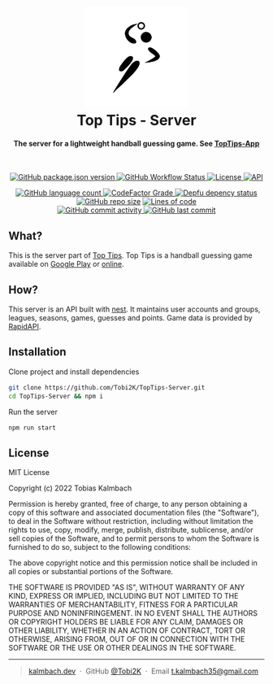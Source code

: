 <h1 align="center">
  <br>
  <a href="http://app.kalmbach.dev"><img src="./icon.png" alt="Top Tips" width="200"></a>
  <br>
  Top Tips - Server
  <br>
</h1>

<h4 align="center">The server for a lightweight handball guessing game. See <a href="https://github.com/Tobi2K/TopTips-App">TopTips-App</a></h4>
<br>
<p align="center">
  <a href="#readme">
    <img alt="GitHub package.json version" src="https://img.shields.io/github/package-json/v/Tobi2K/TopTips-Server?style=for-the-badge">
  </a>
  <a href="#readme">
    <img alt="GitHub Workflow Status" src="https://img.shields.io/github/actions/workflow/status/Tobi2K/TopTips-Server/ci.yml?branch=main&style=for-the-badge">
  </a>
  <a href="#license">
    <img alt="License" src="https://img.shields.io/github/license/Tobi2K/TopTips-Server?style=for-the-badge">
  </a>
  <a href="#readme">
    <img alt="API" src="https://img.shields.io/website?down_message=offline&label=API&style=for-the-badge&up_message=online&url=https%3A%2F%2Ftop-tips.kalmbach.dev">
  </a>
</p>
<p align="center">
  <a href="#readme">
    <img alt="GitHub language count" src="https://img.shields.io/github/languages/count/Tobi2K/TopTips-Server">
  </a>
  <a href="https://www.codefactor.io/repository/github/tobi2k/toptips-server">
    <img alt="CodeFactor Grade" src="https://img.shields.io/codefactor/grade/github/Tobi2K/TopTips-Server">
  </a>
  <a href="https://depfu.com/repos/github/Tobi2K/TopTips-Server?project_id=35394">
    <img alt="Depfu depency status" src="https://badges.depfu.com/badges/0f5349633499d611ffff672995a14e72/overview.svg">
  </a>
  <a href="#readme">
    <img alt="GitHub repo size" src="https://img.shields.io/github/repo-size/Tobi2K/TopTips-Server"></a>
  <a href="#readme">
    <img alt="Lines of code" src="https://img.shields.io/tokei/lines/github/Tobi2K/TopTips-Server">
  </a>
  <br>
  <a href="#readme">
    <img alt="GitHub commit activity" src="https://img.shields.io/github/commit-activity/m/Tobi2K/TopTips-Server">
  </a>
  <a href="#readme">
    <img alt="GitHub last commit" src="https://img.shields.io/github/last-commit/Tobi2K/TopTips-Server">
  </a>
</p>

## What?

This is the server part of [Top Tips](https://github.com/Tobi2K/TopTips-App). Top Tips is a handball guessing game available on [Google Play](https://play.google.com/store/apps/details?id=app.kalmbach.dev) or [online](https://app.kalmbach.dev).

## How?

This server is an API built with [nest](https://nestjs.com/). It maintains user accounts and groups, leagues, seasons, games, guesses and points. Game data is provided by [RapidAPI](https://rapidapi.com/api-sports/api/api-handball/).

## Installation

Clone project and install dependencies

```bash
git clone https://github.com/Tobi2K/TopTips-Server.git
cd TopTips-Server && npm i
```

Run the server

```bash
npm run start
```

## License

MIT License

Copyright (c) 2022 Tobias Kalmbach

Permission is hereby granted, free of charge, to any person obtaining a copy of this software and associated documentation files (the "Software"), to deal in the Software without restriction, including without limitation the rights to use, copy, modify, merge, publish, distribute, sublicense, and/or sell copies of the Software, and to permit persons to whom the Software is furnished to do so, subject to the following conditions:

The above copyright notice and this permission notice shall be included in all copies or substantial portions of the Software.

THE SOFTWARE IS PROVIDED "AS IS", WITHOUT WARRANTY OF ANY KIND, EXPRESS OR IMPLIED, INCLUDING BUT NOT LIMITED TO THE WARRANTIES OF MERCHANTABILITY, FITNESS FOR A PARTICULAR PURPOSE AND NONINFRINGEMENT. IN NO EVENT SHALL THE AUTHORS OR COPYRIGHT HOLDERS BE LIABLE FOR ANY CLAIM, DAMAGES OR OTHER LIABILITY, WHETHER IN AN ACTION OF CONTRACT, TORT OR OTHERWISE, ARISING FROM, OUT OF OR IN CONNECTION WITH THE SOFTWARE OR THE USE OR OTHER DEALINGS IN THE SOFTWARE.

---

> [kalmbach.dev](https://www.kalmbach.dev) &nbsp;&middot;&nbsp;
> GitHub [@Tobi2K](https://github.com/Tobi2K) &nbsp;&middot;&nbsp;
> Email [t.kalmbach35@gmail.com](mailto:t.kalmbach35@gmail.com)
